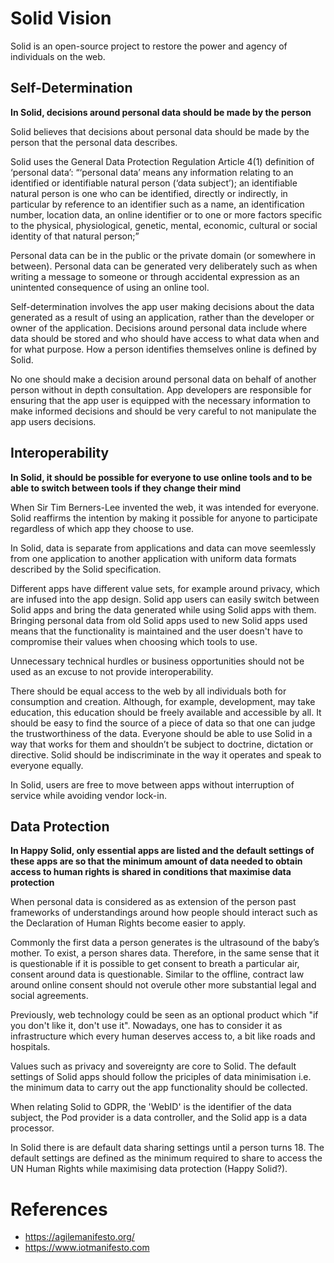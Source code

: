 # Solid Vision 

Solid is an open-source project to restore the power and agency of individuals on the web. 

## Self-Determination
**In Solid, decisions around personal data should be made by the person**

Solid believes that decisions about personal data should be made by the person that the personal data describes. 

Solid uses the General Data Protection Regulation Article 4(1) definition of ‘personal data’: 
“‘personal data’ means any information relating to an identified or identifiable natural person (‘data subject’); an identifiable natural person is one who can be identified, directly or indirectly, in particular by reference to an identifier such as a name, an identification number, location data, an online identifier or to one or more factors specific to the physical, physiological, genetic, mental, economic, cultural or social identity of that natural person;”

Personal data can be in the public or the private domain (or somewhere in between). Personal data can be generated very deliberately such as when writing a message to someone or through accidental expression as an unintented consequence of using an online tool. 

Self-determination involves the app user making decisions about the data generated as a result of using an application, rather than the developer or owner of the application. Decisions around personal data include where data should be stored and who should have access to what data when and for what purpose. How a person identifies themselves online is defined by Solid. 

No one should make a decision around personal data on behalf of another person without in depth consultation. App developers are responsible for ensuring that the app user is equipped with the necessary information to make informed decisions and should be very careful to not manipulate the app users decisions. 

## Interoperability 
**In Solid, it should be possible for everyone to use online tools and to be able to switch between tools if they change their mind**

When Sir Tim Berners-Lee invented the web, it was intended for everyone. Solid reaffirms the intention by making it possible for anyone to participate regardless of which app they choose to use. 

In Solid, data is separate from applications and data can move seemlessly from one application to another application with uniform data formats described by the Solid specification. 

Different apps have different value sets, for example around privacy, which are infused into the app design. Solid app users can easily switch between Solid apps and bring the data generated while using Solid apps with them. Bringing personal data from old Solid apps used to new Solid apps used means that the functionality is maintained and the user doesn't have to compromise their values when choosing which tools to use.  

Unnecessary technical hurdles or business opportunities should not be used as an excuse to not provide interoperability. 

There should be equal access to the web by all individuals both for consumption and creation. Although, for example, development, may take education, this education should be freely available and accessible by all. It should be easy to find the source of a piece of data so that one can judge the trustworthiness of the data. Everyone should be able to use Solid in a way that works for them and shouldn’t be subject to doctrine, dictation or directive. Solid should be indiscriminate in the way it operates and speak to everyone equally.

In Solid, users are free to move between apps without interruption of service while avoiding vendor lock-in. 

## Data Protection 
**In Happy Solid, only essential apps are listed and the default settings of these apps are so that the minimum amount of data needed to obtain access to human rights is shared in conditions that maximise data protection** 

When personal data is considered as as extension of the person past frameworks of understandings around how people should interact such as the Declaration of Human Rights become easier to apply. 

Commonly the first data a person generates is the ultrasound of the baby’s mother. To exist, a person shares data. Therefore, in the same sense that it is questionable if it is possible to get consent to breath a particular air, consent around data is questionable. Similar to the offline, contract law around online consent should not overule other more substantial legal and social agreements. 

Previously, web technology could be seen as an optional product which "if you don't like it, don't use it".
Nowadays, one has to consider it as infrastructure which every human deserves access to, a bit like roads and hospitals.

Values such as privacy and sovereignty are core to Solid. The default settings of Solid apps should follow the priciples of data minimisation i.e. the minimum data to carry out the app functionality should be collected. 

When relating Solid to GDPR, the 'WebID' is the identifier of the data subject, the Pod provider is a data controller, and the Solid app is a data processor. 

In Solid there is are default data sharing settings until a person turns 18. The default settings are defined as the minimum required to share to access the UN Human Rights while maximising data protection (Happy Solid?). 

# References 
* https://agilemanifesto.org/
* https://www.iotmanifesto.com 
